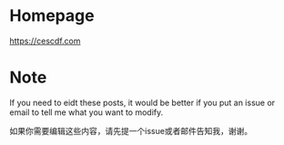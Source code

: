 # Homepage
https://cescdf.com

# Note
If you need to eidt these posts, it would be better if you put an issue or email to tell me what you want to modify.

如果你需要编辑这些内容，请先提一个issue或者邮件告知我，谢谢。
